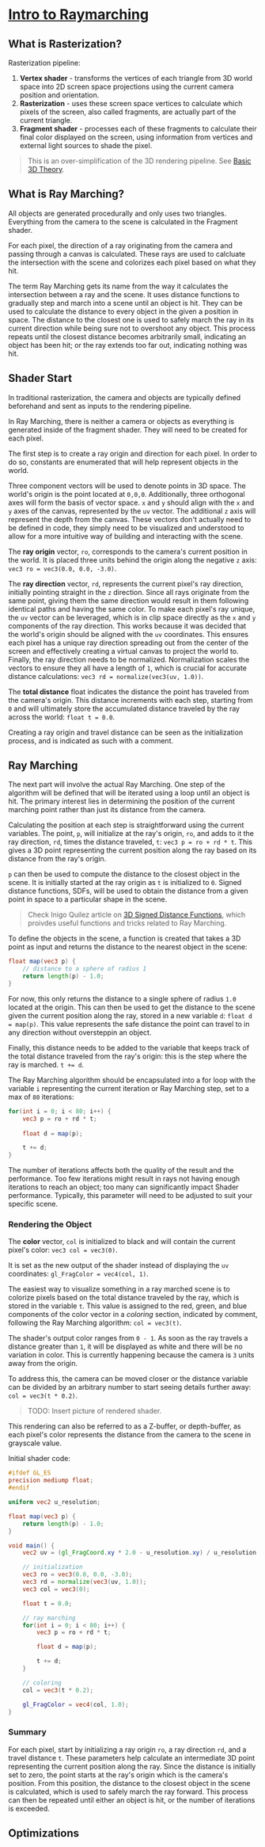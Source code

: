 # [Intro to Raymarching](https://youtu.be/khblXafu7iA)

## What is Rasterization?

Rasterization pipeline:

1. **Vertex shader** - transforms the vertices of each triangle from 3D world space into 2D screen space projections using the current camera position and orientation.
2. **Rasterization** - uses these screen space vertices to calculate which pixels of the screen, also called fragments, are actually part of the current triangle.
3. **Fragment shader** - processes each of these fragments to calculate their final color displayed on the screen, using information from vertices and external light sources to shade the pixel.

> This is an over-simplification of the 3D rendering pipeline. See [Basic 3D Theory](https://developer.mozilla.org/en-US/docs/Games/Techniques/3D_on_the_web/Basic_theory).

## What is Ray Marching?

All objects are generated procedurally and only uses two triangles. Everything from the camera to the scene is calculated in the Fragment shader.

For each pixel, the direction of a ray originating from the camera and passing through a canvas is calculated. These rays are used to calcluate the intersection with the scene and colorizes each pixel based on what they hit.

The term Ray Marching gets its name from the way it calculates the intersection between a ray and the scene. It uses distance functions to gradually step and march into a scene until an object is hit. They can be used to calculate the distance to every object in the given a position in space. The distance to the closest one is used to safely march the ray in its current direction while being sure not to overshoot any object. This process repeats until the closest distance becomes arbitrarily small, indicating an object has been hit; or the ray extends too far out, indicating nothing was hit.

## Shader Start

In traditional rasterization, the camera and objects are typically defined beforehand and sent as inputs to the rendering pipeline.

In Ray Marching, there is neither a camera or objects as everything is generated inside of the fragment shader. They will need to be created for each pixel.

The first step is to create a ray origin and direction for each pixel. In order to do so, constants are enumerated that will help represent objects in the world.

Three component vectors will be used to denote points in 3D space. The world's origin is the point located at `0,0,0`. Additionally, three orthogonal axes will form the basis of vector space. `x` and `y` should align with the `x` and `y` axes of the canvas, represented by the `uv` vector. The additional `z` axis will represent the depth from the canvas. These vectors don't actually need to be defined in code, they simply need to be visualized and understood to allow for a more intuitive way of building and interacting with the scene.

The **ray origin** vector, `ro`, corresponds to the camera's current position in the world. It is placed three units behind the origin along the negative `z` axis: `vec3 ro = vec3(0.0, 0.0, -3.0)`.

The **ray direction** vector, `rd`, represents the current pixel's ray direction, initially pointing straight in the `z` direction. Since all rays originate from the same point, giving them the same direction would result in them following identical paths and having the same color. To make each pixel's ray unique, the `uv` vector can be leveraged, which is in clip space directly as the `x` and `y` components of the ray direction. This works because it was decided that the world's origin should be aligned with the `uv` coordinates. This ensures each pixel has a unique ray direction spreading out from the center of the screen and effectively creating a virtual canvas to project the world to. Finally, the ray direction needs to be normalized. Normalization scales the vectors to ensure they all have a length of `1`, which is crucial for accurate distance calculations: `vec3 rd = normalize(vec3(uv, 1.0))`.

The **total distance** float indicates the distance the point has traveled from the camera's origin. This distance increments with each step, starting from `0` and will ultimately store the accumulated distance traveled by the ray across the world: `float t = 0.0`.

Creating a ray origin and travel distance can be seen as the initialization process, and is indicated as such with a comment.

## Ray Marching

The next part will involve the actual Ray Marching. One step of the algorithm will be defined that will be iterated using a loop until an object is hit. The primary interest lies in determining the position of the current marching point rather than just its distance from the camera.

Calculating the position at each step is straightforward using the current variables. The point, `p`, will initialize at the ray's origin, `ro`, and adds to it the ray direction, `rd`, times the distance traveled, `t`: `vec3 p = ro + rd * t`. This gives a 3D point representing the current position along the ray based on its distance from the ray's origin.

`p` can then be used to compute the distance to the closest object in the scene. It is initially started at the ray origin as `t` is initialized to `0`. Signed distance functions, SDFs, will be used to obtain the distance from a given point in space to a particular shape in the scene.

> Check Inigo Quilez article on [3D Signed Distance Functions](https://iquilezles.org/articles/distfunctions/), which proivdes useful functions and tricks related to Ray Marching.

To define the objects in the scene, a function is created that takes a 3D point as input and returns the distance to the nearest object in the scene:

```glsl
float map(vec3 p) {
    // distance to a sphere of radius 1
    return length(p) - 1.0;
}
```

For now, this only returns the distance to a single sphere of radius `1.0` located at the origin. This can then be used to get the distance to the scene given the current position along the ray, stored in a new variable `d`: `float d = map(p)`. This value represents the safe distance the point can travel to in any direction without oversteppin an object.

Finally, this distance needs to be added to the variable that keeps track of the total distance traveled from the ray's origin: this is the step where the ray is marched. `t += d`.

The Ray Marching algorithm should be encapsulated into a for loop with the variable `i` representing the current iteration or Ray Marching step, set to a max of `80` iterations:

```glsl
for(int i = 0; i < 80; i++) {
    vec3 p = ro + rd * t;
    
    float d = map(p);

    t += d;
}
```

The number of iterations affects both the quality of the result and the performance. Too few iterations might result in rays not having enough iterations to reach an object; too many can significantly impact Shader performance. Typically, this parameter will need to be adjusted to suit your specific scene.

### Rendering the Object

The **color** vector, `col` is initialized to black and will contain the current pixel's color: `vec3 col = vec3(0)`.

It is set as the new output of the shader instead of displaying the `uv` coordinates: `gl_FragColor = vec4(col, 1)`.

The easiest way to visualize something in a ray marched scene is to colorize pixels based on the total distance traveled by the ray, which is stored in the variable `t`. This value is assigned to the red, green, and blue components of the color vector in a *coloring* section, indicated by comment, following the Ray Marching algorithm: `col = vec3(t)`.

The shader's output color ranges from `0 - 1`. As soon as the ray travels a distance greater than `1`, it will be displayed as white and there will be no variation in color. This is currently happening because the camera is `3` units away from the origin.

To address this, the camera can be moved closer or the distance variable can be divided by an arbitrary number to start seeing details further away: `col = vec3(t * 0.2)`.

> TODO: Insert picture of rendered shader.

This rendering can also be referred to as a Z-buffer, or depth-buffer, as each pixel's color represents the distance from the camera to the scene in grayscale value.

Initial shader code:

```glsl
#ifdef GL_ES
precision mediump float;
#endif

uniform vec2 u_resolution;

float map(vec3 p) {
    return length(p) - 1.0;
}

void main() {
    vec2 uv = (gl_FragCoord.xy * 2.0 - u_resolution.xy) / u_resolution.y;

    // initialization
    vec3 ro = vec3(0.0, 0.0, -3.0);
    vec3 rd = normalize(vec3(uv, 1.0));
    vec3 col = vec3(0);

    float t = 0.0;

    // ray marching
    for(int i = 0; i < 80; i++) {
        vec3 p = ro + rd * t;

        float d = map(p);

        t += d;
    }

    // coloring
    col = vec3(t * 0.2);

    gl_FragColor = vec4(col, 1.0);
}
```

### Summary

For each pixel, start by initializing a ray origin `ro`, a ray direction `rd`, and a travel distance `t`. These parameters help calculate an intermediate 3D point representing the current position along the ray. Since the distance is initially set to zero, the point starts at the ray's origin which is the camera's position. From this position, the distance to the closest object in the scene is calculated, which is used to safely march the ray forward. This process can then be repeated until either an object is hit, or the number of iterations is exceeded.

## Optimizations
